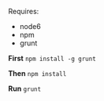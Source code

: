 Requires:

- node6
- npm
- grunt

**First**
`npm install -g grunt`

**Then**
`npm install`

**Run**
`grunt`

